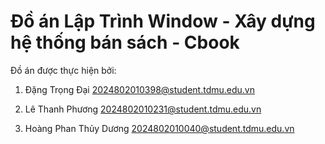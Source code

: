 # Đồ án Lập Trình Window - Xây dựng hệ thống bán sách - Cbook

Đồ án được thực hiện bởi:
  1.  Đặng Trọng Đại
      2024802010398@student.tdmu.edu.vn
      
  2.  Lê Thanh Phương
      2024802010231@student.tdmu.edu.vn
      
  3.  Hoàng Phan Thủy Dương
      2024802010040@student.tdmu.edu.vn
